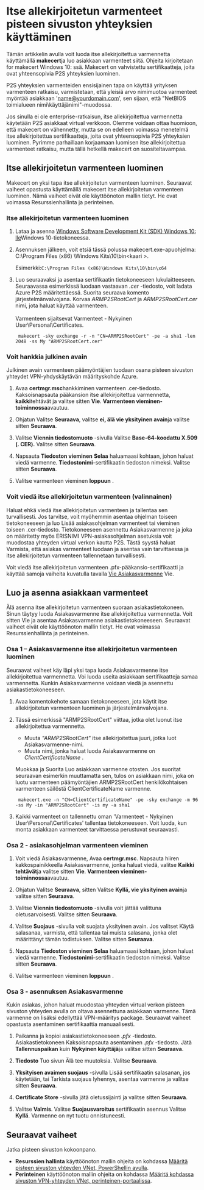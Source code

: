 <properties 
   pageTitle="Luo itse allekirjoitetun varmenteet, pisteen sivuston virtual verkon rajat paikallisen yhteydet käyttämällä makecert | Microsoft Azure"
   description="Tämä artikkeli sisältää ohjeet, joiden avulla voit luoda itse allekirjoitettua varmenteet Windows 10: ssä makecert."
   services="vpn-gateway"
   documentationCenter="na"
   authors="cherylmc"
   manager="carmonm"
   editor=""
   tags="azure-resource-manager"/>
<tags 
   ms.service="vpn-gateway"
   ms.devlang="na"
   ms.topic="article"
   ms.tgt_pltfrm="na"
   ms.workload="infrastructure-services"
   ms.date="08/22/2016"
   ms.author="cherylmc" />

# <a name="working-with-self-signed-certificates-for-point-to-site-connections"></a>Itse allekirjoitetun varmenteet pisteen sivuston yhteyksien käyttäminen

Tämän artikkelin avulla voit luoda itse allekirjoitettua varmennetta käyttämällä **makecert**ja luo asiakkaan varmenteet siitä. Ohjeita kirjoitetaan for makecert Windows 10: ssä. Makecert on vahvistettu sertifikaatteja, joita ovat yhteensopivia P2S yhteyksien luominen. 

P2S yhteyksien varmenteiden ensisijainen tapa on käyttää yrityksen varmenteen ratkaisu, varmistetaan, että yleisiä arvo nimimuotoa varmenteet myöntää asiakkaan 'name@yourdomain.com', sen sijaan, että "NetBIOS toimialueen nimi\käyttäjänimi"-muodossa.

Jos sinulla ei ole enterprise-ratkaisun, itse allekirjoitettua varmennetta käytetään P2S asiakkaat virtual verkkoon. Olemme voidaan ottaa huomioon, että makecert on vähennetty, mutta se on edelleen voimassa menetelmä itse allekirjoitettua sertifikaatteja, joita ovat yhteensopivia P2S yhteyksien luominen. Pyrimme parhaillaan korjaamaan luomisen itse allekirjoitettua varmenteet ratkaisu, mutta tällä hetkellä makecert on suositeltavampaa.

## <a name="create-a-self-signed-certificate"></a>Itse allekirjoitetun varmenteen luominen

Makecert on yksi tapa itse allekirjoitetun varmenteen luominen. Seuraavat vaiheet opastusta käyttämällä makecert itse allekirjoitetun varmenteen luominen. Nämä vaiheet eivät ole käyttöönoton mallin tietyt. He ovat voimassa Resurssienhallinta ja perinteinen.

### <a name="to-create-a-self-signed-certificate"></a>Itse allekirjoitetun varmenteen luominen

1. Lataa ja asenna [Windows Software Development Kit (SDK) Windows 10: lle](https://dev.windows.com/en-us/downloads/windows-10-sdk)Windows 10-tietokoneessa.

2. Asennuksen jälkeen, voit etsiä tässä polussa makecert.exe-apuohjelma: C:\Program Files (x86) \Windows Kits\10\bin\<kaari >. 
        
    Esimerkki:`C:\Program Files (x86)\Windows Kits\10\bin\x64`

3. Luo seuraavaksi ja asentaa sertifikaatin tietokoneeseen lukulaitteeseen. Seuraavassa esimerkissä luodaan vastaavan *.cer* -tiedosto, voit ladata Azure P2S määritettäessä. Suorita seuraava komento järjestelmänvalvojana. Korvaa *ARMP2SRootCert* ja *ARMP2SRootCert.cer* nimi, jota haluat käyttää varmenteen.<br><br>Varmenteen sijaitsevat Varmenteet - Nykyinen User\Personal\Certificates.

        makecert -sky exchange -r -n "CN=ARMP2SRootCert" -pe -a sha1 -len 2048 -ss My "ARMP2SRootCert.cer"


###  <a name="rootpublickey"></a>Voit hankkia julkinen avain

Julkinen avain varmenteen päämyöntäjien tuodaan osana pisteen sivuston yhteydet VPN-yhdyskäytävän määrityskohde Azure.

1. Avaa **certmgr.msc**hankkiminen varmenteen .cer-tiedosto. Kaksoisnapsauta pääkansion itse allekirjoitettua varmennetta, **kaikki**tehtävät ja valitse sitten **Vie**. **Varmenteen vieminen-toiminnossa**avautuu.

2. Ohjatun Valitse **Seuraava**, valitse **ei, älä vie yksityinen avain**ja valitse sitten **Seuraava**.

3. Valitse **Viennin tiedostomuoto** -sivulla Valitse **Base-64-koodattu X.509 (. CER).** Valitse sitten **Seuraava**. 

4. Napsauta **Tiedoston vieminen** **Selaa** haluamaasi kohtaan, johon haluat viedä varmenne. **Tiedostonimi**-sertifikaatin tiedoston nimeksi. Valitse sitten **Seuraava**.

5. Valitse varmenteen vieminen **loppuun** .

 
### <a name="export-the-self-signed-certificate-optional"></a>Voit viedä itse allekirjoitetun varmenteen (valinnainen)

Haluat ehkä viedä itse allekirjoitetun varmenteen ja tallentaa sen turvallisesti. Jos tarvitse, voit myöhemmin asentaa ohjelman toiseen tietokoneeseen ja luo Lisää asiakasohjelman varmenteet tai vieminen toiseen .cer-tiedosto. Tietokoneeseen asennettu Asiakasvarmenne ja joka on määritetty myös ERISNIMI VPN-asiakasohjelman asetuksia voit muodostaa yhteyden virtual verkon kautta P2S. Tästä syystä haluat Varmista, että asiakas varmenteet luodaan ja asentaa vain tarvittaessa ja itse allekirjoitetun varmenteen tallennetaan turvallisesti.

Voit viedä itse allekirjoitetun varmenteen .pfx-pääkansio-sertifikaatti ja käyttää samoja vaiheita kuvatulla tavalla [Vie Asiakasvarmenne](#clientkey) Vie.

## <a name="create-and-install-client-certificates"></a>Luo ja asenna asiakkaan varmenteet

Älä asenna itse allekirjoitetun varmenteen suoraan asiakastietokoneen. Sinun täytyy luoda Asiakasvarmenne itse allekirjoitettua varmennetta. Voit sitten Vie ja asentaa Asiakasvarmenne asiakastietokoneeseen. Seuraavat vaiheet eivät ole käyttöönoton mallin tietyt. He ovat voimassa Resurssienhallinta ja perinteinen.

### <a name="part-1---generate-a-client-certificate-from-a-self-signed-certificate"></a>Osa 1 – Asiakasvarmenne itse allekirjoitetun varmenteen luominen

Seuraavat vaiheet käy läpi yksi tapa luoda Asiakasvarmenne itse allekirjoitettua varmennetta. Voi luoda useita asiakkaan sertifikaatteja samaa varmennetta. Kunkin Asiakasvarmenne voidaan viedä ja asennettu asiakastietokoneeseen. 

1. Avaa komentokehote samaan tietokoneeseen, jota käytit itse allekirjoitetun varmenteen luominen ja järjestelmänvalvojana.

2. Tässä esimerkissä "ARMP2SRootCert" viittaa, jotka olet luonut itse allekirjoitettua varmennetta. 
    - Muuta *"ARMP2SRootCert"* itse allekirjoitettua juuri, jotka luot Asiakasvarmenne-nimi. 
    - Muuta nimi, jonka haluat luoda Asiakasvarmenne on *ClientCertificateName* . 


    Muokkaa ja Suorita Luo asiakkaan varmenne otosten. Jos suoritat seuraavan esimerkin muuttamatta sen, tulos on asiakkaan nimi, joka on luotu varmenteen päämyöntäjien ARMP2SRootCert henkilökohtaisen varmenteen säilöstä ClientCertificateName varmenne.

        makecert.exe -n "CN=ClientCertificateName" -pe -sky exchange -m 96 -ss My -in "ARMP2SRootCert" -is my -a sha1

4. Kaikki varmenteet on tallennettu oman 'Varmenteet - Nykyinen User\Personal\Certificates' tallentaa tietokoneeseen. Voit luoda, kun monta asiakkaan varmenteet tarvittaessa perustuvat seuraavasti.

### <a name="clientkey"></a>Osa 2 - asiakasohjelman varmenteen vieminen

1. Voit viedä Asiakasvarmenne, Avaa **certmgr.msc**. Napsauta hiiren kakkospainikkeella Asiakasvarmenne, jonka haluat viedä, valitse **Kaikki tehtävät**ja valitse sitten **Vie**. **Varmenteen vieminen-toiminnossa**avautuu.

2. Ohjatun Valitse **Seuraava**, sitten Valitse **Kyllä, vie yksityinen avain**ja valitse sitten **Seuraava**.

3. Valitse **Viennin tiedostomuoto** -sivulla voit jättää valittuna oletusarvoisesti. Valitse sitten **Seuraava**. 
 
4. Valitse **Suojaus** -sivulla voit suojata yksityinen avain. Jos valitset Käytä salasanaa, varmista, että tallentaa tai muista salasana, jonka olet määrittänyt tämän todistuksen. Valitse sitten **Seuraava**.

5. Napsauta **Tiedoston vieminen** **Selaa** haluamaasi kohtaan, johon haluat viedä varmenne. **Tiedostonimi**-sertifikaatin tiedoston nimeksi. Valitse sitten **Seuraava**.

6. Valitse varmenteen vieminen **loppuun** .  

### <a name="part-3---install-a-client-certificate"></a>Osa 3 - asennuksen Asiakasvarmenne

Kukin asiakas, johon haluat muodostaa yhteyden virtual verkon pisteen sivuston yhteyden avulla on oltava asennettuna asiakkaan varmenne. Tämä varmenne on lisäksi edellyttää VPN-määritys package. Seuraavat vaiheet opastusta asentaminen sertifikaattia manuaalisesti.

1. Paikanna ja kopioi asiakastietokoneeseen *.pfx* -tiedosto. Asiakastietokoneen Kaksoisnapsauta asentaminen *.pfx* -tiedosto. Jätä **Tallennuspaikan** kuin **Nykyinen käyttäjä**ja valitse sitten **Seuraava**.

2. **Tiedosto** Tuo sivun Älä tee muutoksia. Valitse **Seuraava**.

3. **Yksityisen avaimen suojaus** -sivulla Lisää sertifikaatin salasanan, jos käytetään, tai Tarkista suojaus lyhennys, asentaa varmenne ja valitse sitten **Seuraava**.

4. **Certificate Store** -sivulla jätä oletussijainti ja valitse sitten **Seuraava**.

5. Valitse **Valmis**. Valitse **Suojausvaroitus** sertifikaatin asennus Valitse **Kyllä**. Varmenne on nyt tuotu onnistuneesti.

## <a name="next-steps"></a>Seuraavat vaiheet

Jatka pisteen sivuston kokoonpano. 

- **Resurssien hallinta** käyttöönoton mallin ohjeita on kohdassa [Määritä pisteen sivuston yhteyden VNet, PowerShellin avulla](vpn-gateway-howto-point-to-site-rm-ps.md). 
- **Perinteinen** käyttöönoton mallin ohjeita on kohdassa [Määritä kohdassa sivuston VPN-yhteyden VNet, perinteinen-portaalissa](vpn-gateway-point-to-site-create.md).